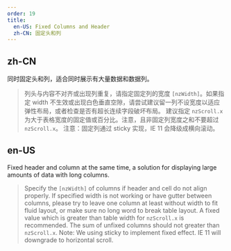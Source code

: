 ```yaml
---
order: 19
title:
  en-US: Fixed Columns and Header
  zh-CN: 固定头和列
---
```


## zh-CN


同时固定头和列，适合同时展示有大量数据和数据列。

> 列头与内容不对齐或出现列重复，请指定固定列的宽度 `[nzWidth]`。如果指定 width 不生效或出现白色垂直空隙，请尝试建议留一列不设宽度以适应弹性布局，或者检查是否有超长连续字段破坏布局。
> 建议指定 `nzScroll.x` 为大于表格宽度的固定值或百分比。注意，且非固定列宽度之和不要超过 `nzScroll.x`。
> 注意：固定列通过 sticky 实现，IE 11 会降级成横向滚动。

## en-US

Fixed header and column at the same time, a solution for displaying large amounts of data with long columns.

> Specify the `[nzWidth]` of columns if header and cell do not align properly. If specified width is not working or have gutter between columns, please try to leave one column at least without width to fit fluid layout, or make sure no long word to break table layout.
> A fixed value which is greater than table width for `nzScroll.x` is recommended. The sum of unfixed columns should not greater than `nzScroll.x`.
> Note: We using sticky to implement fixed effect. IE 11 will downgrade to horizontal scroll.
